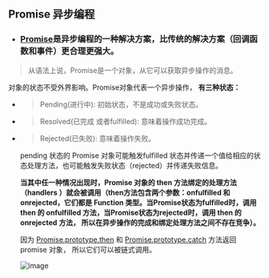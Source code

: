 ## Promise 异步编程

* ### [Promise](https://developer.mozilla.org/zh-CN/docs/Web/JavaScript/Reference/Global_Objects/Promise)是异步编程的一种解决方案，比传统的解决方案（回调函数和事件）更合理更强大。

>从语法上说，Promise是一个对象，从它可以获取异步操作的消息。

对象的状态不受外界影响。Promise对象代表一个异步操作， **有三种状态：**

* >Pending(进行中): 初始状态，不是成功或失败状态。
    
* >Resolved(已完成 或者fulfilled): 意味着操作成功完成。
    
* >Rejected(已失败): 意味着操作失败。
   
   pending 状态的 Promise 对象可能触发fulfilled 状态并传递一个值给相应的状态处理方法，也可能触发失败状态（rejected）并传递失败信息。
   
   **当其中任一种情况出现时，Promise 对象的 then 方法绑定的处理方法（handlers ）就会被调用（then方法包含两个参数：onfulfilled 和 onrejected，它们都是 Function 类型。当Promise状态为fulfilled时，调用 then 的 onfulfilled 方法，当Promise状态为rejected时，调用 then 的 onrejected 方法， 所以在异步操作的完成和绑定处理方法之间不存在竞争）。**
   
   因为 [Promise.prototype.then](https://developer.mozilla.org/zh-CN/docs/Web/JavaScript/Reference/Global_Objects/Promise/then) 和 [Promise.prototype.catch](https://developer.mozilla.org/zh-CN/docs/Web/JavaScript/Reference/Global_Objects/Promise/catch) 方法返回promise 对象， 所以它们可以被链式调用。
   
   ![image](https://raw.githubusercontent.com/Herryheng/JavascriptCode/master/images/promises.png)

